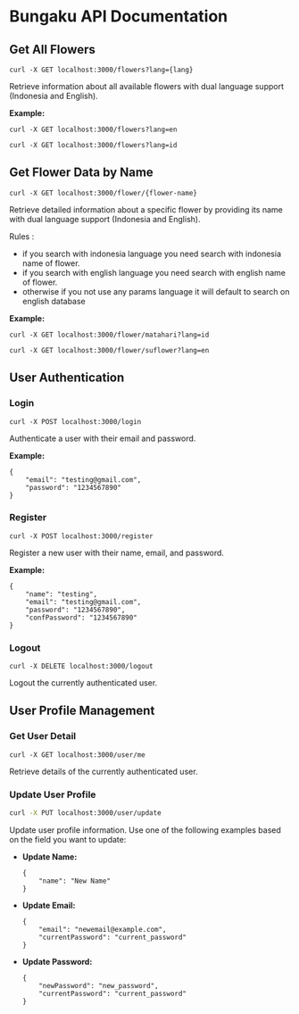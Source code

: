 # Bungaku API Documentation

## Get All Flowers
```
curl -X GET localhost:3000/flowers?lang={lang}
```
Retrieve information about all available flowers with dual language support (Indonesia and English).

**Example:**
```
curl -X GET localhost:3000/flowers?lang=en
```
```
curl -X GET localhost:3000/flowers?lang=id
```

## Get Flower Data by Name
```
curl -X GET localhost:3000/flower/{flower-name}
```
Retrieve detailed information about a specific flower by providing its name with dual language support (Indonesia and English).

Rules : 
- if you search with indonesia language you need search with indonesia name of flower.
- if you search with english language you need search with english name of flower.
- otherwise if you not use any params language it will default to search on english database

**Example:**
```
curl -X GET localhost:3000/flower/matahari?lang=id
```
```
curl -X GET localhost:3000/flower/suflower?lang=en
```

## User Authentication

### Login
```
curl -X POST localhost:3000/login
```
Authenticate a user with their email and password.

**Example:**
```
{
    "email": "testing@gmail.com",
    "password": "1234567890"
}
```

### Register
```
curl -X POST localhost:3000/register
```
Register a new user with their name, email, and password.

**Example:**
```
{
    "name": "testing",
    "email": "testing@gmail.com",
    "password": "1234567890",
    "confPassword": "1234567890"
}
```

### Logout
```
curl -X DELETE localhost:3000/logout
```
Logout the currently authenticated user.

## User Profile Management

### Get User Detail
```
curl -X GET localhost:3000/user/me
```
Retrieve details of the currently authenticated user.

### Update User Profile
```bash
curl -X PUT localhost:3000/user/update
```
Update user profile information. Use one of the following examples based on the field you want to update:

- **Update Name:**
  ```
  {
      "name": "New Name"
  }
  ```

- **Update Email:**
  ```
  {
      "email": "newemail@example.com",
      "currentPassword": "current_password"
  }
  ```

- **Update Password:**
  ```
  {
      "newPassword": "new_password",
      "currentPassword": "current_password"
  }
  ```
